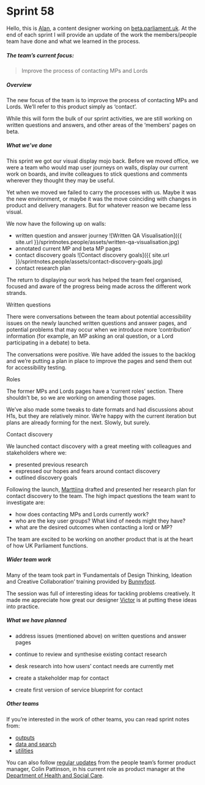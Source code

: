 # Sprint 58

Hello, this is [Alan](https://twitter.com/alanmayers), a content designer working on [beta.parliament.uk](https://beta.parliament.uk/). At the end of each sprint I will provide an update of the work the members/people team have done and what we learned in the process.

##### The team’s current focus:

> Improve the process of contacting MPs and Lords

##### Overview

The new focus of the team is to improve the process of contacting MPs and Lords. We’ll refer to this product simply as ‘contact’.

While this will form the bulk of our sprint activities, we are still working on written questions and answers, and other areas of the ‘members’ pages on beta.

##### What we’ve done

This sprint we got our visual display mojo back. Before we moved office, we were a team who would map user journeys on walls, display our current work on boards, and invite colleagues to stick questions and comments wherever they thought they may be useful.

Yet when we moved we failed to carry the processes with us. Maybe it was the new environment, or maybe it was the move coinciding with changes in product and delivery managers. But for whatever reason we became less visual.

We now have the following up on walls:

* written question and answer journey ![Written QA Visualisation]({{ site.url }}/sprintnotes.people/assets/written-qa-visualisation.jpg)
* annotated current MP and beta MP pages
* contact discovery goals ![Contact discovery goals]({{ site.url }}/sprintnotes.people/assets/contact-discovery-goals.jpg)
* contact research plan

The return to displaying our work has helped the team feel organised, focused and aware of the progress being made across the different work strands.

Written questions

There were conversations between the team about potential accessibility issues on the newly launched written questions and answer pages, and potential problems that may occur when we introduce more ‘contribution’ information (for example, an MP asking an oral question, or a Lord participating in a debate) to beta.

The conversations were positive. We have added the issues to the backlog and we’re putting a plan in place to improve the pages and send them out for accessibility testing.

Roles

The former MPs and Lords pages have a ‘current roles’ section. There shouldn’t be, so we are working on amending those pages.

We’ve also made some tweaks to date formats and had discussions about H1s, but they are relatively minor. We’re happy with the current iteration but plans are already forming for the next. Slowly, but surely.

Contact discovery

We launched contact discovery with a great meeting with colleagues and stakeholders where we:

* presented previous research
* expressed our hopes and fears around contact discovery
* outlined discovery goals

Following the launch, [Marttiina](https://twitter.com/marttiinak) drafted and presented her research plan for contact discovery to the team. The high impact questions the team want to investigate are:

* how does contacting MPs and Lords currently work?
* who are the key user groups? What kind of needs might they have?
* what are the desired outcomes when contacting a lord or MP?

The team are excited to be working on another product that is at the heart of how UK Parliament functions.

##### Wider team work

Many of the team took part in ‘Fundamentals of Design Thinking, Ideation and Creative Collaboration’ training provided by [Bunnyfoot](https://bunnyfoot.com/).

The session was full of interesting ideas for tackling problems creatively. It made me appreciate how great our designer [Victor](https://twitter.com/_victorhwang) is at putting these ideas into practice.

##### What we have planned

* address issues (mentioned above) on written questions and answer pages

* continue to review and synthesise existing contact research
* desk research into how users’ contact needs are currently met
* create a stakeholder map for contact
* create first version of service blueprint for contact

##### Other teams

If you’re interested in the work of other teams, you can read sprint notes from:

* [outputs](https://ukparliament.github.io/sprintnotes.outputs/)
* [data and search](https://ukparliament.github.io/weeknotes.data-search/)
* [utilities](https://medium.com/@gemmarogers1)

You can also follow [regular updates](https://colinpattinson.github.io/Updates/22/) from the people team’s former product manager, Colin Pattinson, in his current role as product manager at the [Department of Health and Social Care](https://www.gov.uk/government/organisations/department-of-health-and-social-care).
